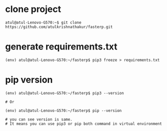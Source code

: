 # clone project
```
atul@atul-Lenovo-G570:~$ git clone https://github.com/atulkrishnathakur/fasterp.git

```

# generate requirements.txt
```
(env) atul@atul-Lenovo-G570:~/fasterp$ pip3 freeze > requirements.txt
```
# pip version

```
(env) atul@atul-Lenovo-G570:~/fasterp$ pip3 --version

# Or

(env) atul@atul-Lenovo-G570:~/fasterp$ pip --version

# you can see version is same.
# It means you can use pip3 or pip both command in virtual environment

```
